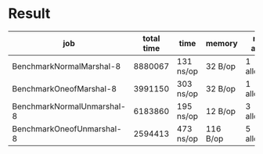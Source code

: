 # Result

| job  | total time | time | memory | mem allocs |
|---|---|---|---|---|
| BenchmarkNormalMarshal-8  | 8880067  |  131 ns/op | 32 B/op	 | 1 allocs/op |
| BenchmarkOneofMarshal-8   | 3991150  | 303 ns/op  | 32 B/op	 | 1 allocs/op  |
| BenchmarkNormalUnmarshal-8  | 6183860  | 195 ns/op  | 12 B/op  | 3 allocs/op  |
| BenchmarkOneofUnmarshal-8   | 2594413  | 473 ns/op  | 116 B/op	 | 5 allocs/op  |

   	 	       	            
